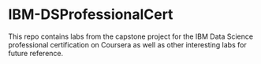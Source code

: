 # IBM-DSProfessionalCert

This repo contains labs from the capstone project for the IBM Data Science professional certification on Coursera as well as other interesting labs for future reference.
